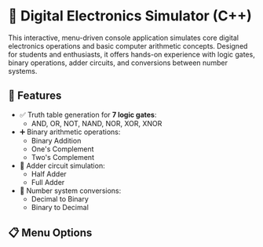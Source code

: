 # 🔌 Digital Electronics Simulator (C++)

This interactive, menu-driven console application simulates core digital electronics operations and basic computer arithmetic concepts. Designed for students and enthusiasts, it offers hands-on experience with logic gates, binary operations, adder circuits, and conversions between number systems.

## 🧠 Features

- ✅ Truth table generation for **7 logic gates**:
  - AND, OR, NOT, NAND, NOR, XOR, XNOR
- ➕ Binary arithmetic operations:
  - Binary Addition
  - One's Complement
  - Two's Complement
- 🧮 Adder circuit simulation:
  - Half Adder
  - Full Adder
- 🔄 Number system conversions:
  - Decimal to Binary
  - Binary to Decimal

## 📋 Menu Options

